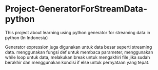 # Project-GeneratorForStreamData-python
This project about learning using python generator for streaming data in python (In Indonesia)

Generator expression juga digunakan untuk data besar seperti streaming data. menggunakan fungsi def untuk membaca parameter, menggunakan while loop untuk data, melakukan break untuk mengakhiri file jika sudah berakhir dan menggunakan kondisi if else untuk pernyataan yang tepat.
